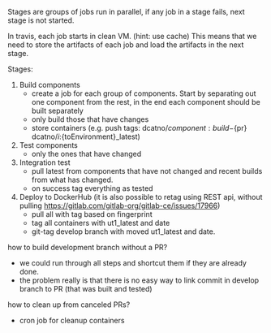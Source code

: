 Stages are groups of jobs run in parallel, if any job in a stage fails, next stage is not started.

In travis, each job starts in clean VM. (hint: use cache)
This means that we need to store the artifacts of each job and load the artifacts in the next stage.

Stages:
1) Build components
    - create a job for each group of components. Start by separating out one component from the rest, in the end 
    each component should be built separately
    - only build those that have changes
    - store containers (e.g. push tags: dcatno/${component}:build-${pr} dcatno/${i}:${toEnvironment}_latest)
2) Test components
    - only the ones that have changed
3) Integration test 
    - pull latest from components that have not changed and recent builds from what has changed.
    - on success tag everything as tested
4) Deploy to DockerHub
    (it is also possible to retag using REST api, without pulling https://gitlab.com/gitlab-org/gitlab-ce/issues/17966)
    - pull all with tag based on fingerprint
    - tag all containers with ut1_latest and date
    - git-tag develop branch with moved ut1_latest and date.

how to build development branch without a PR?
- we could run through all steps and shortcut them if they are already done.
- the problem really is that there is no easy way to link commit in develop branch to PR (that was built and tested)

how to clean up from canceled PRs?
- cron job for cleanup containers